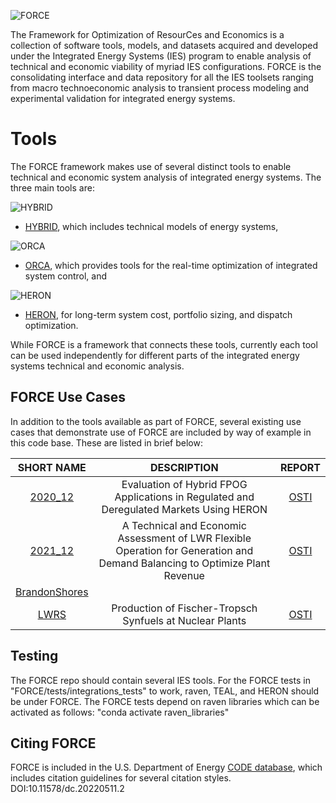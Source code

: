 
![FORCE](assets/FORCE_logo-color.png)

The Framework for Optimization of ResourCes and Economics is a collection of software tools, models, and datasets acquired and developed under the Integrated Energy Systems (IES) program to enable analysis of technical and economic viability of myriad IES configurations. FORCE is the consolidating interface and data repository for all the IES toolsets ranging from macro technoeconomic analysis to transient process modeling and experimental validation for integrated energy systems.

# Tools
The FORCE framework makes use of several distinct tools to enable technical and economic system analysis of integrated energy systems. The three main tools are:

![HYBRID](https://github.com/idaholab/HYBRID/blob/devel/doc/logos/HYBRID_Logo_color.png)

- [HYBRID](https://github.com/idaholab/HYBRID), which includes technical models of energy systems,

![ORCA](https://github.com/idaholab/ORCA/blob/main/docs/logo/ORCA_transparent.png)

- [ORCA](https://github.com/idaholab/ORCA), which provides tools for the real-time optimization of integrated system control, and

![HERON](https://github.com/idaholab/HERON/blob/devel/logos/HERON_logo_full.png)

- [HERON](https://github.com/idaholab/HERON), for long-term system cost, portfolio sizing, and dispatch optimization.

While FORCE is a framework that connects these tools, currently each tool can be used independently for different parts of the integrated energy systems technical and economic analysis.

## FORCE Use Cases

In addition to the tools available as part of FORCE, several existing use cases that demonstrate use of FORCE are included by way of example in this code base. These are listed in brief below:

| SHORT NAME                                | DESCRIPTION                                                                                                                 | REPORT                                      |
|:-----------------------------------------:|:---------------------------------------------------------------------------------------------------------------------------:|:-------------------------------------------:|
| [2020_12](use_cases/2020_12/)             | Evaluation of Hybrid FPOG Applications in Regulated and Deregulated Markets Using HERON                                     | [OSTI](https://www.osti.gov/biblio/1755894) |
| [2021_12](use_cases/2021_12/)             | A Technical and Economic Assessment of LWR Flexible Operation for Generation and Demand Balancing to Optimize Plant Revenue | [OSTI](https://www.osti.gov/biblio/1844211) |
| [BrandonShores](use_cases/BrandonShores/) |                                                                                                                             |                                             |
| [LWRS](use_cases/LWRS/)                   | Production of Fischer-Tropsch Synfuels at Nuclear Plants                                                                    | [OSTI](https://www.osti.gov/biblio/1892316) |




## Testing
The FORCE repo should contain several IES tools. For the FORCE tests in "FORCE/tests/integrations_tests" to work, raven, TEAL, and HERON should be under FORCE. The FORCE tests depend on raven libraries which can be activated as follows: "conda activate raven_libraries"

## Citing FORCE
FORCE is included in the U.S. Department of Energy [CODE database](https://www.osti.gov/doecode/biblio/74301), which includes citation guidelines for several citation styles.
DOI:10.11578/dc.20220511.2

